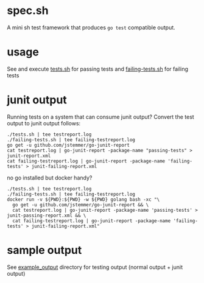 # spec.sh

A mini sh test framework that produces `go test` compatible output.

# usage

See and execute [tests.sh](./tests.sh) for passing tests and [failing-tests.sh](./failing-tests.sh) for failing tests

# junit output

Running tests on a system that can consume junit output? Convert the test output to junit output follows:

    ./tests.sh | tee testreport.log
    ./failing-tests.sh | tee failing-testreport.log
    go get -u github.com/jstemmer/go-junit-report
    cat testreport.log | go-junit-report -package-name "passing-tests" > junit-report.xml
    cat failing-testreport.log | go-junit-report -package-name 'failing-tests' > junit-failing-report.xml

no go installed but docker handy?

    ./tests.sh | tee testreport.log
    ./failing-tests.sh | tee failing-testreport.log
    docker run -v ${PWD}:${PWD} -w ${PWD} golang bash -xc "\
      go get -u github.com/jstemmer/go-junit-report && \
      cat testreport.log | go-junit-report -package-name 'passing-tests' > junit-passing-report.xml && \
      cat failing-testreport.log | go-junit-report -package-name 'failing-tests' > junit-failing-report.xml"

# sample output

See [example_output](./example_output) directory for testing output (normal output + junit output)

